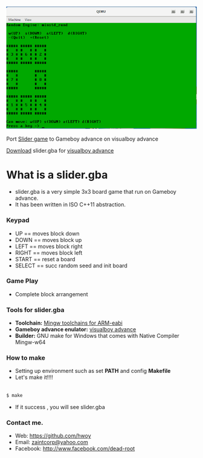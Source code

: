 ![](https://raw.githubusercontent.com/hwoy/Ostoy32/master/res/Ostoy32.png?raw=true)

Port [Slider game](https://github.com/hwoy/slider) to Gameboy advance on visualboy advance

[Download](https://raw.githubusercontent.com/hwoy/Ostoy32/master/img/Ostoy32.img) slider.gba for [visualboy advance](https://jaist.dl.sourceforge.net/project/vba/VisualBoyAdvance/1.7.2/VisualBoyAdvance-1.7.2.zip)

# What is a slider.gba
- slider.gba is a very simple 3x3 board game that run on Gameboy advance. 
- It has been written in ISO C++11 abstraction.
 
### Keypad
- UP     == moves block down
- DOWN   == moves block up
- LEFT   == moves block right
- RIGHT  == moves block left
- START  == reset a board
- SELECT == succ random seed and init board

### Game Play
- Complete block arrangement


### Tools for slider.gba

- **Toolchain:** [Mingw toolchains for ARM-eabi](http://sysprogs.com/files/gnutoolchains/arm-eabi/arm-eabi-gcc7.2.0-r3.exe)
- **Gameboy advance enulator:** [visualboy advance](https://jaist.dl.sourceforge.net/project/vba/VisualBoyAdvance/1.7.2/VisualBoyAdvance-1.7.2.zip)
- **Builder:** GNU make for Windows that comes with Native Compiler Mingw-w64

### How to make

- Setting up environment such as set **PATH** and config **Makefile**
- Let's make it!!!!

```sh

$ make

```

- If it success , you will see slider.gba


### Contact me. 
- Web: https://github.com/hwoy 
- Email: zaintcorp@yahoo.com 
- Facebook: http://www.facebook.com/dead-root 